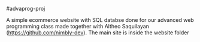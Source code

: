 #advaprog-proj

A simple ecommerce website with SQL databse done for our advanced web programming class made together with Altheo Saquilayan (https://github.com/nimbly-dev).
The main site is inside the website folder


